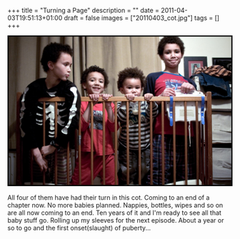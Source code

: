 +++
title = "Turning a Page"
description = ""
date = 2011-04-03T19:51:13+01:00
draft = false
images = ["20110403_cot.jpg"]
tags = []
+++


![Four young children of varying ages standing behind a wooden baby cot or crib with vertical slats. The children are wearing casual clothing including striped and colorful tops, and they appear to be in a home setting with cream-colored walls.](20110403_cot.jpg "Turning a Page")

All four of them have had their turn in this cot. Coming to an end of a chapter now. No more babies planned. Nappies, bottles, wipes and so on are all now coming to an end. Ten years of it and I'm ready to see all that baby stuff go. Rolling up my sleeves for the next episode. About a year or so to go and the first onset(slaught) of puberty...
